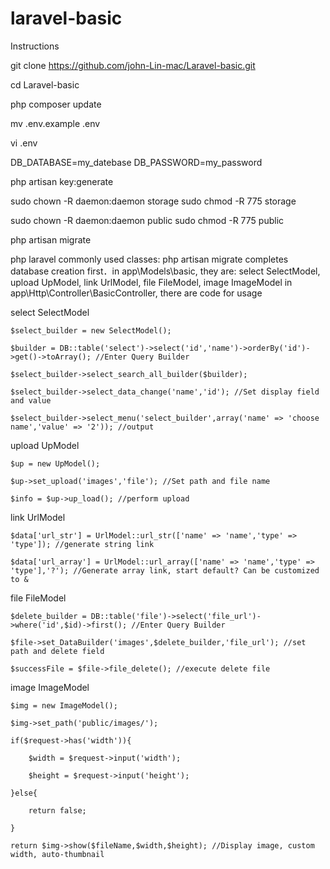 # laravel-basic
Instructions

 git clone https://github.com/john-Lin-mac/Laravel-basic.git 

 cd Laravel-basic

 php composer update

 mv .env.example .env

 vi .env

   DB_DATABASE=my_datebase
   DB_PASSWORD=my_password

 php artisan key:generate

 sudo chown -R daemon:daemon storage
 sudo chmod -R 775 storage

 sudo chown -R daemon:daemon public
 sudo chmod -R 775 public

 php artisan migrate

php laravel commonly used classes: php artisan migrate completes database creation first．in app\Models\basic, they are: select SelectModel, upload UpModel, link UrlModel, file FileModel, image ImageModel in app\Http\Controller\BasicController, there are code for usage


select SelectModel

    $select_builder = new SelectModel();

    $builder = DB::table('select')->select('id','name')->orderBy('id')->get()->toArray(); //Enter Query Builder

    $select_builder->select_search_all_builder($builder); 

    $select_builder->select_data_change('name','id'); //Set display field and value

    $select_builder->select_menu('select_builder',array('name' => 'choose name','value' => '2')); //output

upload UpModel

    $up = new UpModel(); 

    $up->set_upload('images','file'); //Set path and file name

    $info = $up->up_load(); //perform upload

link UrlModel

    $data['url_str'] = UrlModel::url_str(['name' => 'name','type' => 'type']); //generate string link

    $data['url_array'] = UrlModel::url_array(['name' => 'name','type' => 'type'],'?'); //Generate array link, start default? Can be customized to &


file FileModel

    $delete_builder = DB::table('file')->select('file_url')->where('id',$id)->first(); //Enter Query Builder

    $file->set_DataBuilder('images',$delete_builder,'file_url'); //set path and delete field

    $successFile = $file->file_delete(); //execute delete file


image ImageModel

    $img = new ImageModel();

    $img->set_path('public/images/');

    if($request->has('width')){

        $width = $request->input('width');
    
        $height = $request->input('height');
    
    }else{

        return false;
    
    }

    return $img->show($fileName,$width,$height); //Display image, custom width, auto-thumbnail




